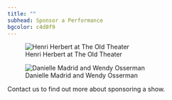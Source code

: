 ```yaml
---
title: ""
subhead: Sponsor a Performance
bgcolor: c4d8f9
---
```

         


<figure>
  <img
    src="/images/support/portrait-street-henri-herbert-1500w.jpg"
    alt="Henri Herbert at The Old Theater"
    loading="lazy"
  />
  <figcaption class="italic">
     Henri Herbert at The Old Theater
  </figcaption>
</figure>

<figure>
  <img
    src="/images/support/danielle-madrid-and-wendy-osserman2-edit.jpg"
    alt="Danielle Madrid and Wendy Osserman"
    loading="lazy"
  />
  <figcaption class="italic">
     Danielle Madrid and Wendy Osserman
  </figcaption>
</figure>


Contact us to find out more about sponsoring a show. 
<div class="flex">
  <button-link url="/contact-form" color="transparent" text="CONTACT US"/>
</div>